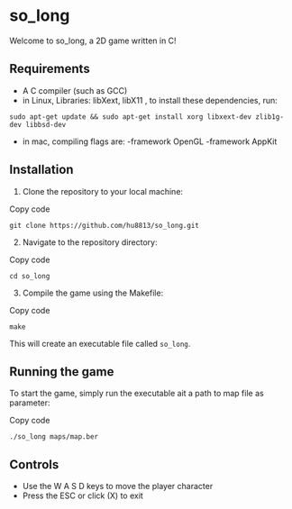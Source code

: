 
# so_long

Welcome to so_long, a 2D game written in C!

## Requirements

-   A C compiler (such as GCC)
-   in Linux, Libraries: libXext, libX11 ,
    to install these dependencies, run:
    
`sudo apt-get update && sudo apt-get install xorg libxext-dev zlib1g-dev libbsd-dev`

-   in mac, compiling flags are: -framework OpenGL -framework AppKit

## Installation

1.  Clone the repository to your local machine:

Copy code

`git clone https://github.com/hu8813/so_long.git` 

2.  Navigate to the repository directory:

Copy code

`cd so_long` 

3.  Compile the game using the Makefile:

Copy code

`make` 

This will create an executable file called `so_long`.

## Running the game

To start the game, simply run the executable ait a path to map file as parameter:

Copy code

`./so_long maps/map.ber` 

## Controls

-   Use the W A S D keys to move the player character
-   Press the ESC or click (X) to exit
